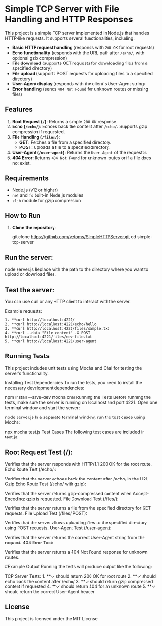 
# Simple TCP Server with File Handling and HTTP Responses

This project is a simple TCP server implemented in Node.js that handles HTTP-like requests. It supports several functionalities, including:

- **Basic HTTP request handling** (responds with `200 OK` for root requests)
- **Echo functionality** (responds with the URL path after `/echo/`, with optional gzip compression)
- **File download** (supports GET requests for downloading files from a specified directory)
- **File upload** (supports POST requests for uploading files to a specified directory)
- **User-Agent display** (responds with the client's User-Agent string)
- **Error handling** (sends `404 Not Found` for unknown routes or missing files)

## Features

1. **Root Request (`/`)**: Returns a simple `200 OK` response.
2. **Echo (`/echo/`)**: Echoes back the content after `/echo/`. Supports gzip compression if requested.
3. **File Handling (`/files/`)**: 
   - **GET**: Fetches a file from a specified directory.
   - **POST**: Uploads a file to a specified directory.
4. **User-Agent (`/user-agent`)**: Returns the `User-Agent` of the requestor.
5. **404 Error**: Returns `404 Not Found` for unknown routes or if a file does not exist.

## Requirements

- Node.js (v12 or higher)
- `net` and `fs` built-in Node.js modules
- `zlib` module for gzip compression

## How to Run

1. **Clone the repository**:

   git clone https://github.com/vetoms/SimpleHTTPServer.git
   cd simple-tcp-server

##  Run the server:

node server.js <directory-path>
Replace <directory-path> with the path to the directory where you want to upload or download files.

## Test the server:

You can use curl or any HTTP client to interact with the server.

Example requests:

	1. **curl http://localhost:4221/
	2. **curl http://localhost:4221/echo/hello
	3. **curl http://localhost:4221/files/sample.txt
	4. **curl --data "File content" -X POST http://localhost:4221/files/new-file.txt
	5. **curl http://localhost:4221/user-agent

## Running Tests
This project includes unit tests using Mocha and Chai for testing the server's functionality.

Installing Test Dependencies
To run the tests, you need to install the necessary development dependencies:

npm install --save-dev mocha chai
Running the Tests
Before running the tests, make sure the server is running on localhost and port 4221. Open one terminal window and start the server:

node server.js <directory-path>
In a separate terminal window, run the test cases using Mocha:

npx mocha test.js
Test Cases
The following test cases are included in test.js:

## Root Request Test (/):

Verifies that the server responds with HTTP/1.1 200 OK for the root route.
Echo Route Test (/echo/):

Verifies that the server echoes back the content after /echo/ in the URL.
Gzip Echo Route Test (/echo/ with gzip):

Verifies that the server returns gzip-compressed content when Accept-Encoding: gzip is requested.
File Download Test (/files/):

Verifies that the server returns a file from the specified directory for GET requests.
File Upload Test (/files/ POST):

Verifies that the server allows uploading files to the specified directory using POST requests.
User-Agent Test (/user-agent):

Verifies that the server returns the correct User-Agent string from the request.
404 Error Test:

Verifies that the server returns a 404 Not Found response for unknown routes.

#Example Output
Running the tests will produce output like the following:

  TCP Server Tests:
    1. **✓ should return 200 OK for root route
    2. **✓ should echo back the content after /echo/
    3. **✓ should return gzip compressed content if requested
    4. **✓ should return 404 for an unknown route
    5. **✓ should return the correct User-Agent header

## License
This project is licensed under the MIT License